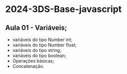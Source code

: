 # 2024-3DS-Base-javascript
## Aula 01 - Variáveis;
- variáveis do tipo Number int;
- variáveis do tipo Number float;
- variáveis do tipo string;
- variáveis do tipo boolean;
- Operações básicas;
- Concatenação.
